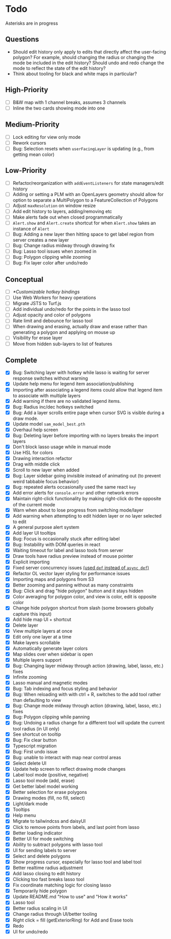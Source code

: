# Todo

Asterisks are in progress

## Questions

- Should edit history only apply to edits that directly affect the user-facing polygon? For example, should changing the radius or changing the mode be included in the edit history? Should undo and redo change the mode to reflect the state of the edit history?
- Think about tooling for black and white maps in particular?

## High-Priority

- [ ] B&W map with 1 channel breaks, assumes 3 channels
- [ ] Inline the two cards showing mode into one

## Medium-Priority

- [ ] Lock editing for view only mode
- [ ] Rework cursors
- [ ] Bug: Selection resets when `userFacingLayer` is updating (e.g., from getting mean color)

## Low-Priority

- [ ] Refactor/reorganization with `addEventListeners` for state managers/edit history
- [ ] Adding or setting a PLM with an OpenLayers geometry should allow for option to separate a MultiPolygon to a FeatureCollection of Polygons
- [ ] Adjust `maxResolution` on window resize
- [ ] Add edit history to layers, adding/removing etc
- [ ] Make alerts fade out when closed programmatically
- [ ] `Alert.show` and `Alert.create` shortcut for when `Alert.show` takes an instance of `Alert`
- [ ] Bug: Adding a new layer then hitting space to get label region from server creates a new layer
- [ ] Bug: Change radius midway through drawing fix
- [ ] Bug: Lasso tool issues when zoomed in
- [ ] Bug: Polygon clipping while zooming
- [ ] Bug: Fix layer color after undo/redo

## Conceptual

- [ ] *\*Customizable hotkey bindings*
- [ ] Use Web Workers for heavy operations
- [ ] Migrate JSTS to Turf.js
- [ ] Add individual undo/redo for the points in the lasso tool
- [ ] Adjust opacity and color of polygons
- [ ] Rate limit and debounce for lasso tool
- [ ] When drawing and erasing, actually draw and erase rather than generating a polygon and applying on mouse up
- [ ] Visibility for erase layer
- [ ] Move from hidden sub-layers to list of features

## Complete

- [x] Bug: Switching layer with hotkey while lasso is waiting for server response switches without warning
- [x] Update help menu for legend item association/publishing
- [x] Importing after associating a legend items could allow that legend item to associate with multiple layers
- [x] Add warning if there are no validated legend items.
- [x] Bug: Radius inc/dec hotkeys switched
- [x] Bug: Add a layer scrolls entire page when cursor SVG is visible during a draw mode.
- [x] Update model `sam_model_best.pth`
- [x] Overhaul help screen
- [x] Bug: Deleting layer before importing with no layers breaks the import layers
- [x] Don't block lasso usage while in manual mode
- [x] Use HSL for colors
- [x] Drawing interaction refactor
- [x] Drag with middle click
- [x] Scroll to new layer when added
- [x] Bug: Layer sidebar going invisible instead of animating out (to prevent weird tabbable focus behavior)
- [x] Bug: repeated alerts occasionally used the same react `key`
- [x] Add error alerts for `console.error` and other network errors
- [x] Maintain right-click functionality by making right-click do the opposite of the current mode
- [x] Warn when about to lose progress from switching mode/layer
- [x] Add warning when attempting to edit hidden layer or no layer selected to edit
- [x] A general purpose alert system
- [x] Add layer UI tooltips
- [x] Bug: Focus is occasionally stuck after editing label
- [x] Bug: Instability with DOM queries in react
- [x] Waiting timeout for label and lasso tools from server
- [x] Draw tools have radius preview instead of mouse pointer
- [x] Explicit importing
- [x] Fixed server concurrency issues [(used `def` instead of `async def`)](https://fastapi.tiangolo.com/async/?h=threadpool#path-operation-functions)
- [x] Refactor OL vector layer styling for performance issues
- [x] Importing maps and polygons from S3
- [x] Better zooming and panning without as many constraints
- [x] Bug: Click and drag "hide polygon" button and it stays hidden
- [x] Color averaging for polygon color, and view is color, edit is opposite color
- [x] Change hide polygon shortcut from slash (some browsers globally capture this input)
- [x] Add hide map UI + shortcut
- [x] Delete layer
- [x] View multiple layers at once
- [x] Edit only one layer at a time
- [x] Make layers scrollable
- [x] Automatically generate layer colors
- [x] Map slides over when sidebar is open
- [x] Multiple layers support
- [x] Bug: Changing layer midway through action (drawing, label, lasso, etc.) fixes
- [x] Infinite zooming
- [x] Lasso manual and magnetic modes
- [x] Bug: Tab indexing and focus styling and behavior
- [x] Bug: When reloading with with ctrl + R, switches to the add tool rather than defaulting to view
- [x] Bug: Change mode midway through action (drawing, label, lasso, etc.) fixes
- [x] Bug: Polygon clipping while panning
- [x] Bug: Undoing a radius change for a different tool will update the current tool radius (in UI only)
- [x] See shortcut on tooltip
- [x] Bug: Fix clear button
- [x] Typescript migration
- [x] Bug: First undo issue
- [x] Bug: unable to interact with map near control areas
- [x] Select delete UI
- [x] Update help screen to reflect drawing mode changes
- [x] Label tool mode (positive, negative)
- [x] Lasso tool mode (add, erase)
- [x] Get better label model working
- [x] Better selection for erase polygons
- [x] Drawing modes (fill, no fill, select)
- [x] Light/dark mode
- [x] Tooltips
- [x] Help menu
- [x] Migrate to tailwindcss and daisyUI
- [x] Click to remove points from labels, and last point from lasso
- [x] Better loading indicator
- [x] Better UI for mode switching
- [x] Ability to subtract polygons with lasso tool
- [x] UI for sending labels to server
- [x] Select and delete polygons
- [x] Show progress cursor, especially for lasso tool and label tool
- [x] Better realtime radius adjustment
- [x] Add lasso closing to edit history
- [x] Clicking too fast breaks lasso tool
- [x] Fix coordinate matching logic for closing lasso
- [x] Temporarily hide polygon
- [x] Update README.md "How to use" and "How it works"
- [x] Lasso tool
- [x] Better radius scaling in UI
- [x] Change radius through UI/better tooling
- [x] Right click = fill (getExteriorRing) for Add and Erase tools
- [x] Redo
- [x] UI for undo/redo
